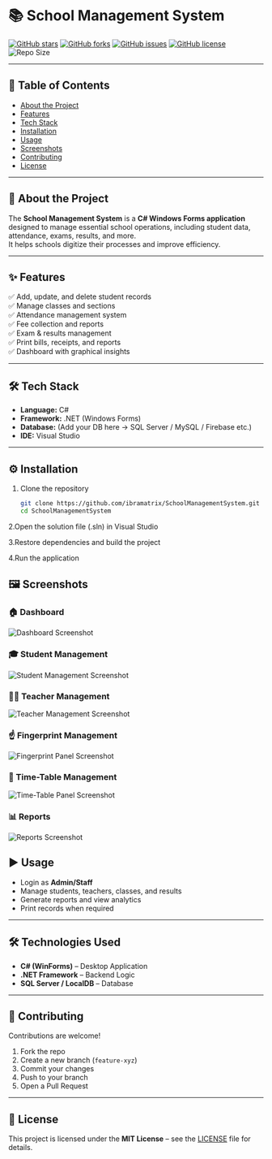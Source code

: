 # 📚 School Management System  

[![GitHub stars](https://img.shields.io/github/stars/ibramatrix/SchoolManagementSystem?style=for-the-badge)](https://github.com/ibramatrix/SchoolManagementSystem/stargazers)
[![GitHub forks](https://img.shields.io/github/forks/ibramatrix/SchoolManagementSystem?style=for-the-badge)](https://github.com/ibramatrix/SchoolManagementSystem/network/members)
[![GitHub issues](https://img.shields.io/github/issues/ibramatrix/SchoolManagementSystem?style=for-the-badge)](https://github.com/ibramatrix/SchoolManagementSystem/issues)
[![GitHub license](https://img.shields.io/github/license/ibramatrix/SchoolManagementSystem?style=for-the-badge)](./LICENSE)
![Repo Size](https://img.shields.io/github/repo-size/ibramatrix/SchoolManagementSystem?style=for-the-badge)

---

## 📑 Table of Contents  
- [About the Project](#-about-the-project)  
- [Features](#-features)  
- [Tech Stack](#-tech-stack)  
- [Installation](#-installation)  
- [Usage](#-usage)  
- [Screenshots](#-screenshots)  
- [Contributing](#-contributing)  
- [License](#-license)  

---

## 📖 About the Project  
The **School Management System** is a **C# Windows Forms application** designed to manage essential school operations, including student data, attendance, exams, results, and more.  
It helps schools digitize their processes and improve efficiency.  

---

## ✨ Features  
✅ Add, update, and delete student records  
✅ Manage classes and sections  
✅ Attendance management system  
✅ Fee collection and reports  
✅ Exam & results management  
✅ Print bills, receipts, and reports  
✅ Dashboard with graphical insights  

---

## 🛠 Tech Stack  
- **Language:** C#  
- **Framework:** .NET (Windows Forms)  
- **Database:** (Add your DB here → SQL Server / MySQL / Firebase etc.)  
- **IDE:** Visual Studio  

---

## ⚙️ Installation  

1. Clone the repository  
   ```bash
   git clone https://github.com/ibramatrix/SchoolManagementSystem.git
   cd SchoolManagementSystem

2.Open the solution file (.sln) in Visual Studio

3.Restore dependencies and build the project

4.Run the application

## 🖼 Screenshots  

### 🏠 Dashboard  
![Dashboard Screenshot](screenshots/Dashboard.PNG)  

### 🎓 Student Management  
![Student Management Screenshot](screenshots/student_management.PNG)  

### 👩‍🏫 Teacher Management  
![Teacher Management Screenshot](screenshots/teacher_management.PNG)  

### ☝️ Fingerprint Management
![Fingerprint Panel Screenshot](screenshots/fingerprint_management.PNG)  

### 📝 Time-Table Management
![Time-Table Panel Screenshot](screenshots/timetable_management.png)  

### 📊 Reports  
![Reports Screenshot](screenshots/reports.PNG)



## ▶️ Usage
- Login as **Admin/Staff**  
- Manage students, teachers, classes, and results  
- Generate reports and view analytics  
- Print records when required  

---

## 🛠 Technologies Used
- **C# (WinForms)** – Desktop Application  
- **.NET Framework** – Backend Logic  
- **SQL Server / LocalDB** – Database  

---

## 🤝 Contributing
Contributions are welcome!  

1. Fork the repo  
2. Create a new branch (`feature-xyz`)  
3. Commit your changes  
4. Push to your branch  
5. Open a Pull Request  

---

## 📜 License
This project is licensed under the **MIT License** – see the [LICENSE](LICENSE.txt) file for details.

